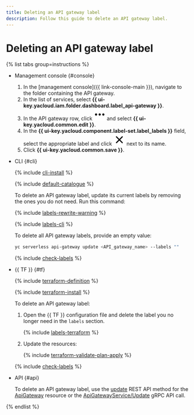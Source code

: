 ```yaml
---
title: Deleting an API gateway label
description: Follow this guide to delete an API gateway label.
---
```


# Deleting an API gateway label

{% list tabs group=instructions %}

- Management console {#console}

    1. In the [management console]({{ link-console-main }}), navigate to the folder containing the API gateway.
    1. In the list of services, select **{{ ui-key.yacloud.iam.folder.dashboard.label_api-gateway }}**.
    1. In the API gateway row, click ![image](../../_assets/console-icons/ellipsis.svg) and select **{{ ui-key.yacloud.common.edit }}**.
    1. In the **{{ ui-key.yacloud.component.label-set.label_labels }}** field, select the appropriate label and click ![cross](../../_assets/console-icons/xmark.svg) next to its name.
    1. Click **{{ ui-key.yacloud.common.save }}**.

- CLI {#cli}

  {% include [cli-install](../../_includes/cli-install.md) %}

  {% include [default-catalogue](../../_includes/default-catalogue.md) %}

  To delete an API gateway label, update its current labels by removing the ones you do not need. Run this command:

  {% include [labels-rewrite-warning](../../_includes/labels-rewrite-warning.md) %}

  {% include [labels-cli](../../_includes/api-gateway/labels-cli.md) %}

  To delete all API gateway labels, provide an empty value:

  ```bash
  yc serverless api-gateway update <API_gateway_name> --labels ""
  ```

  {% include [check-labels](../../_includes/api-gateway/check-labels.md) %}

- {{ TF }} {#tf}

  {% include [terraform-definition](../../_tutorials/_tutorials_includes/terraform-definition.md) %}

  {% include [terraform-install](../../_includes/terraform-install.md) %}

  To delete an API gateway label:

  1. Open the {{ TF }} configuration file and delete the label you no longer need in the `labels` section.

      {% include [labels-terraform](../../_includes/api-gateway/labels-terraform.md) %}

  1. Update the resources:

      {% include [terraform-validate-plan-apply](../../_tutorials/_tutorials_includes/terraform-validate-plan-apply.md) %}

  {% include [check-labels](../../_includes/api-gateway/check-labels.md) %}

- API {#api}

  To delete an API gateway label, use the [update](../apigateway/api-ref/ApiGateway/update.md) REST API method for the [ApiGateway](../apigateway/api-ref/ApiGateway/index.md) resource or the [ApiGatewayService/Update](../apigateway/api-ref/grpc/ApiGateway/update.md) gRPC API call.

{% endlist %}
